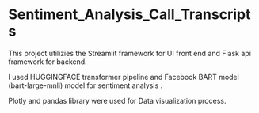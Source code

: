 # Sentiment_Analysis_Call_Transcripts
This project utilizies the Streamlit framework for UI front end and Flask api framework for backend.

I used HUGGINGFACE transformer pipeline and Facebook BART model (bart-large-mnli) model for sentiment analysis .

Plotly and pandas library were used for Data visualization process.
